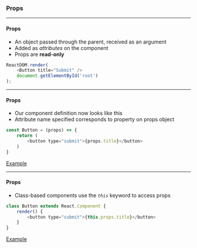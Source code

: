 ### Props


---

#### Props

- An object passed through the parent, received as an argument
- Added as *attributes* on the component
- Props are **read-only**


```js
ReactDOM.render(
    <Button title="Submit" />
    document.getElementById('root')
);
```

---

#### Props

- Our component definition now looks like this
- Attribute name specified corresponds to property on props object

```js
const Button = (props) => {
    return (
        <button type="submit">{props.title}</button>
    )
}
```
[Example](https://codepen.io/berkmolla/pen/LjEzVb)

---

#### Props
- Class-based components use the *`this`* keyword to access props
```js
class Button extends React.Component {
    render() {
        <button type="submit">{this.props.title}</button>
    }
}
```

[Example](https://codepen.io/berkmolla/pen/zdxEpB)
